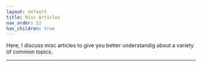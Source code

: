 ```yaml
---
layout: default
title: Misc Articles
nav_order: 12
has_children: true
---
```


Here, I discuss misc articles to give you better understandig about a variety of common topics.

---
